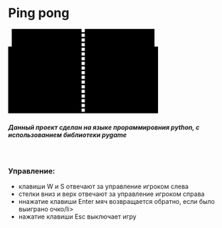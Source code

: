 # Ping pong

<div>
<img style="wight: 190px;height:190px" src="img_for_README/ping_pong.gif">
</div>
<div>
<h5>
    Данный проект сделан на языке прораммировния python, с
    использованием библиотеки pygame
</h5>
</div>
<div>
<br>
<h3>Управление:</h3></div>
<ul>
<li> клавиши W и S отвечают за управление игроком слева</li>
<li> стелки вниз и верх отвечают за управление игроком справа</li>
<li> ннажатие клавиши Enter мяч возвращается обратно, если было выиграно очко/li>
<li> нажатие клавиши Esc выключает игру</li>
</ul>


